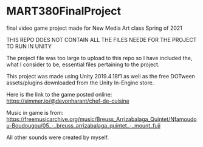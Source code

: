 # MART380FinalProject
final video game project made for New Media Art class Spring of 2021

THIS REPO DOES NOT CONTAIN ALL THE FILES NEEDE FOR THE PROJECT TO RUN IN UNITY

The project file was too large to upload to this repo so I have included the, what I consider to be, essential files pertaining to the project.

This project was made using Unity 2019.4.18f1 as well as the free DOTween assets/plugins downloaded from the Unity In-Engine store.

Here is the link to the game posted online:
https://simmer.io/@devonharant/chef-de-cuisine 

Music in game is from:
https://freemusicarchive.org/music/Breuss_Arrizabalaga_Quintet/Nfamoudou-Boudougou/05_-_breuss_arrizabalaga_quintet_-_mount_fuji 

All other sounds were created by myself.

